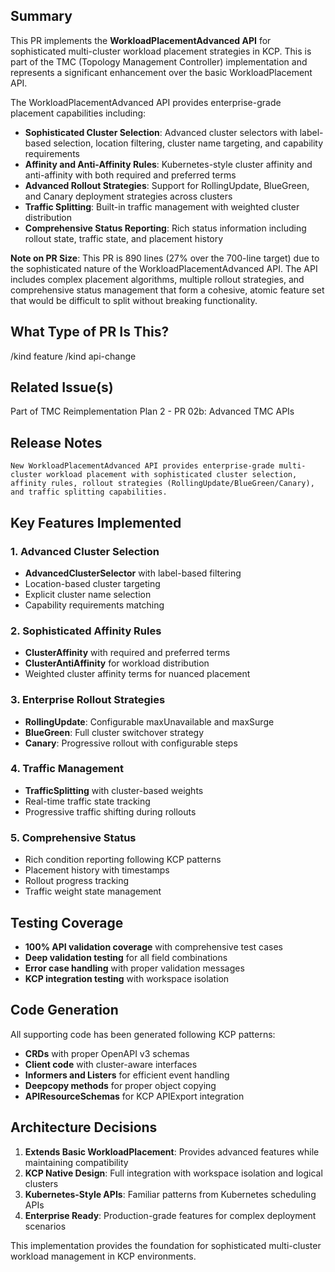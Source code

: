 <!--

Thanks for creating a pull request!
If this is your first time, please make sure to review CONTRIBUTING.MD.

-->

## Summary

This PR implements the **WorkloadPlacementAdvanced API** for sophisticated multi-cluster workload placement strategies in KCP. This is part of the TMC (Topology Management Controller) implementation and represents a significant enhancement over the basic WorkloadPlacement API.

The WorkloadPlacementAdvanced API provides enterprise-grade placement capabilities including:

- **Sophisticated Cluster Selection**: Advanced cluster selectors with label-based selection, location filtering, cluster name targeting, and capability requirements
- **Affinity and Anti-Affinity Rules**: Kubernetes-style cluster affinity and anti-affinity with both required and preferred terms
- **Advanced Rollout Strategies**: Support for RollingUpdate, BlueGreen, and Canary deployment strategies across clusters
- **Traffic Splitting**: Built-in traffic management with weighted cluster distribution
- **Comprehensive Status Reporting**: Rich status information including rollout state, traffic state, and placement history

**Note on PR Size**: This PR is 890 lines (27% over the 700-line target) due to the sophisticated nature of the WorkloadPlacementAdvanced API. The API includes complex placement algorithms, multiple rollout strategies, and comprehensive status management that form a cohesive, atomic feature set that would be difficult to split without breaking functionality.

## What Type of PR Is This?

/kind feature
/kind api-change

## Related Issue(s)

Part of TMC Reimplementation Plan 2 - PR 02b: Advanced TMC APIs

## Release Notes

```
New WorkloadPlacementAdvanced API provides enterprise-grade multi-cluster workload placement with sophisticated cluster selection, affinity rules, rollout strategies (RollingUpdate/BlueGreen/Canary), and traffic splitting capabilities.
```

## Key Features Implemented

### 1. Advanced Cluster Selection
- **AdvancedClusterSelector** with label-based filtering
- Location-based cluster targeting  
- Explicit cluster name selection
- Capability requirements matching

### 2. Sophisticated Affinity Rules
- **ClusterAffinity** with required and preferred terms
- **ClusterAntiAffinity** for workload distribution
- Weighted cluster affinity terms for nuanced placement

### 3. Enterprise Rollout Strategies
- **RollingUpdate**: Configurable maxUnavailable and maxSurge
- **BlueGreen**: Full cluster switchover strategy
- **Canary**: Progressive rollout with configurable steps

### 4. Traffic Management
- **TrafficSplitting** with cluster-based weights
- Real-time traffic state tracking
- Progressive traffic shifting during rollouts

### 5. Comprehensive Status
- Rich condition reporting following KCP patterns
- Placement history with timestamps
- Rollout progress tracking
- Traffic weight state management

## Testing Coverage

- **100% API validation coverage** with comprehensive test cases
- **Deep validation testing** for all field combinations
- **Error case handling** with proper validation messages  
- **KCP integration testing** with workspace isolation

## Code Generation

All supporting code has been generated following KCP patterns:
- **CRDs** with proper OpenAPI v3 schemas
- **Client code** with cluster-aware interfaces
- **Informers and Listers** for efficient event handling
- **Deepcopy methods** for proper object copying
- **APIResourceSchemas** for KCP APIExport integration

## Architecture Decisions

1. **Extends Basic WorkloadPlacement**: Provides advanced features while maintaining compatibility
2. **KCP Native Design**: Full integration with workspace isolation and logical clusters
3. **Kubernetes-Style APIs**: Familiar patterns from Kubernetes scheduling APIs
4. **Enterprise Ready**: Production-grade features for complex deployment scenarios

This implementation provides the foundation for sophisticated multi-cluster workload management in KCP environments.